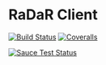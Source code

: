 # RaDaR Client

[![Build Status](https://img.shields.io/travis/renalreg/radar-client/master.svg)](https://travis-ci.org/renalreg/radar-client) [![Coveralls](https://img.shields.io/coveralls/renalreg/radar-client.svg)](https://coveralls.io/github/renalreg/radar-client)

[![Sauce Test Status](https://saucelabs.com/browser-matrix/radar.svg)](https://saucelabs.com/u/radar)
